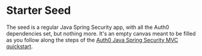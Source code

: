 # Starter Seed

The seed is a regular Java Spring Security app, with all the Auth0 dependencies set, but nothing more. It's an empty canvas meant to be filled as you follow along the steps of the [Auth0 Java Spring Security MVC quickstart](https://auth0.com/docs/quickstart/webapp/java-spring-security-mvc).
